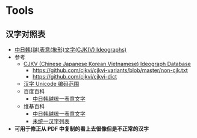 # Tools

## 汉字对照表

- [中日韩(越)表意(象形)文字(CJK(V) Ideographs)](./CJKVI-variants/README.md)
- 参考
  - [CJKV (Chinese Japanese Korean Vietnamese) Ideograph Database](https://github.com/cjkvi)
    - <https://github.com/cjkvi/cjkvi-variants/blob/master/non-cjk.txt>
    - <https://github.com/cjkvi/cjkvi-dict>
  - [汉字 Unicode 编码范围](https://www.qqxiuzi.cn/zh/hanzi-unicode-bianma.php)
  - 百度百科
    - [中日韩越统一表意文字](https://baike.baidu.com/item/%E4%B8%AD%E6%97%A5%E9%9F%A9%E8%B6%8A%E7%BB%9F%E4%B8%80%E8%A1%A8%E6%84%8F%E6%96%87%E5%AD%97/1301611?fr=aladdin)
  - 维基百科
    - [中日韩越统一表意文字](https://zh.wikipedia.org/wiki/%E4%B8%AD%E6%97%A5%E9%9F%93%E7%B5%B1%E4%B8%80%E8%A1%A8%E6%84%8F%E6%96%87%E5%AD%97)
    - [未统一汉字列表](https://zh.wikipedia.org/wiki/%E6%9C%AA%E7%B5%B1%E4%B8%80%E6%BC%A2%E5%AD%97%E5%88%97%E8%A1%A8)
- **可用于修正从 PDF 中复制的看上去很像但是不正常的汉字**
